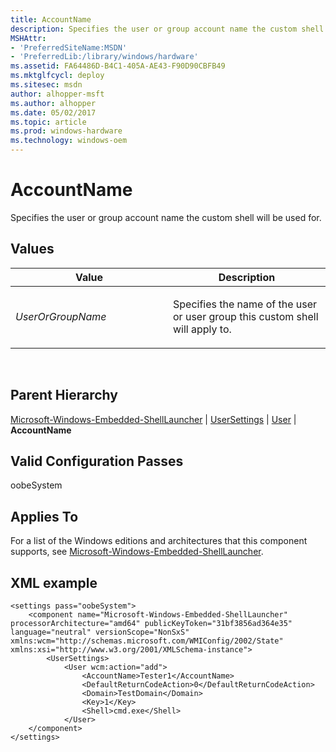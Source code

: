 ```yaml
---
title: AccountName
description: Specifies the user or group account name the custom shell will be used for.
MSHAttr:
- 'PreferredSiteName:MSDN'
- 'PreferredLib:/library/windows/hardware'
ms.assetid: FA64486D-B4C1-405A-AE43-F90D90CBFB49
ms.mktglfcycl: deploy
ms.sitesec: msdn
author: alhopper-msft
ms.author: alhopper
ms.date: 05/02/2017
ms.topic: article
ms.prod: windows-hardware
ms.technology: windows-oem
---
```


# AccountName


Specifies the user or group account name the custom shell will be used for.

## Values


<table>
<colgroup>
<col width="50%" />
<col width="50%" />
</colgroup>
<thead>
<tr class="header">
<th>Value</th>
<th>Description</th>
</tr>
</thead>
<tbody>
<tr class="odd">
<td><p><em>UserOrGroupName</em></p></td>
<td><p>Specifies the name of the user or user group this custom shell will apply to.</p></td>
</tr>
</tbody>
</table>

 

## Parent Hierarchy


[Microsoft-Windows-Embedded-ShellLauncher](microsoft-windows-embedded-shelllauncher.md) | [UserSettings](microsoft-windows-embedded-shelllauncher-usersettings.md) | [User](microsoft-windows-embedded-shelllauncher-usersettings-user.md) | **AccountName**

## Valid Configuration Passes


oobeSystem

## Applies To


For a list of the Windows editions and architectures that this component supports, see [Microsoft-Windows-Embedded-ShellLauncher](microsoft-windows-embedded-shelllauncher.md).

## XML example


```
<settings pass="oobeSystem">
    <component name="Microsoft-Windows-Embedded-ShellLauncher" processorArchitecture="amd64" publicKeyToken="31bf3856ad364e35" language="neutral" versionScope="NonSxS" xmlns:wcm="http://schemas.microsoft.com/WMIConfig/2002/State" xmlns:xsi="http://www.w3.org/2001/XMLSchema-instance">
        <UserSettings>
            <User wcm:action="add">
                <AccountName>Tester1</AccountName>
                <DefaultReturnCodeAction>0</DefaultReturnCodeAction>
                <Domain>TestDomain</Domain>
                <Key>1</Key>
                <Shell>cmd.exe</Shell>
            </User>
    </component>
</settings>
```

 

 






